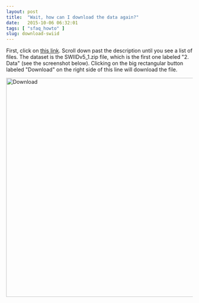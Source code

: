```yaml
---
layout: post
title:  "Wait, how can I download the data again?"
date:   2015-10-06 06:32:01
tags: [ "sfaq_howto" ]
slug: download-swiid
---
```


First, click on <a href="https://dataverse.harvard.edu/dataset.xhtml?persistentId=hdl:1902.1/11992" target="_blank">this link</a>. Scroll down past the description until you see a list of files. The dataset is the SWIIDv5_1.zip file, which is the first one labeled "2. Data" (see the screenshot below). Clicking on the big rectangular button labeled "Download" on the right side of this line will download the file.

<img class="imageStyle" alt="Download" src="http://fsolt.org/swiid/swiid_download.png" width="780" height="590"/>
